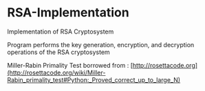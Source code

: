 # RSA-Implementation
Implementation of RSA Cryptosystem

Program performs the key generation, encryption, and decryption operations of the RSA cryptosystem

Miller-Rabin Primality Test borrowed from :
[http://rosettacode.org](http://rosettacode.org/wiki/Miller-Rabin_primality_test#Python:_Proved_correct_up_to_large_N)
